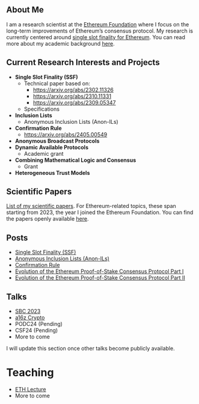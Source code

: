 ## About Me

I am a research scientist at the [Ethereum Foundation](https://ethereum.org/en/foundation/) where I focus on the long-term improvements of Ethereum’s consensus protocol. My research is currently centered around [single slot finality for Ethereum](https://notes.ethereum.org/@vbuterin/single_slot_finality). You can read more about my academic background [here](https://lucazanolini.com).

## Current Research Interests and Projects

- **Single Slot Finality (SSF)**
  - Technical paper based on: 
    - https://arxiv.org/abs/2302.11326
    - https://arxiv.org/abs/2310.11331
    - https://arxiv.org/abs/2309.05347
  - Specifications
- **Inclusion Lists**
  - Anonymous Inclusion Lists (Anon-ILs)
- **Confirmation Rule**
  - https://arxiv.org/abs/2405.00549
- **Anonymous Broadcast Protocols**
- **Dynamic Available Protocols**
  - Academic grant
- **Combining Mathematical Logic and Consensus**
  - Grant
- **Heterogeneous Trust Models**

## Scientific Papers

[List of my scientific papers](https://dblp.uni-trier.de/pid/265/5787.html). For Ethereum-related topics, these span starting from 2023, the year I joined the Ethereum Foundation. You can find the papers openly available [here](https://arxiv.org/search/cs?searchtype=author&query=Zanolini,+L).

## Posts

- [Single Slot Finality (SSF)](https://ethresear.ch/t/a-simple-single-slot-finality-protocol/14920)
- [Anonymous Inclusion Lists (Anon-ILs)](https://ethresear.ch/t/anonymous-inclusion-lists-anon-ils/19627)
- [Confirmation Rule](https://ethresear.ch/t/confirmation-rule-for-ethereum-pos/15454)
- [Evolution of the Ethereum Proof-of-Stake Consensus Protocol Part I](https://notes.ethereum.org/@luca-zanolini/SyZAX6V8o)
- [Evolution of the Ethereum Proof-of-Stake Consensus Protocol Part II](https://notes.ethereum.org/@luca-zanolini/Skf98kZ_i)

## Talks

- [SBC 2023](https://www.youtube.com/live/Nx5bgyJ7SJ4?t=4780s)
- [a16z Crypto](https://www.youtube.com/watch?v=F2olypDSVnA&t=57s)
- PODC24 (Pending)
- CSF24 (Pending)
- More to come

I will update this section once other talks become publicly available.

# Teaching

- [ETH Lecture](https://assets.super.so/c5596fda-7178-493e-80ee-92d7f5b7acff/files/7b3fd168-d26c-4d87-856f-d8098c434119.pdf)
- More to come

